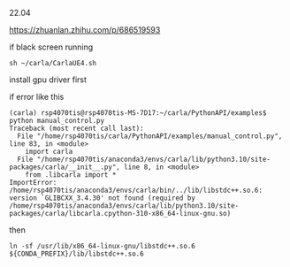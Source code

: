 22.04

https://zhuanlan.zhihu.com/p/686519593


if black screen running

```
sh ~/carla/CarlaUE4.sh
```

install gpu driver first


if error like this
```
(carla) rsp4070tis@rsp4070tis-MS-7D17:~/carla/PythonAPI/examples$ python manual_control.py 
Traceback (most recent call last):
  File "/home/rsp4070tis/carla/PythonAPI/examples/manual_control.py", line 83, in <module>
    import carla
  File "/home/rsp4070tis/anaconda3/envs/carla/lib/python3.10/site-packages/carla/__init__.py", line 8, in <module>
    from .libcarla import *
ImportError: /home/rsp4070tis/anaconda3/envs/carla/bin/../lib/libstdc++.so.6: version `GLIBCXX_3.4.30' not found (required by /home/rsp4070tis/anaconda3/envs/carla/lib/python3.10/site-packages/carla/libcarla.cpython-310-x86_64-linux-gnu.so)
```
then 
```
ln -sf /usr/lib/x86_64-linux-gnu/libstdc++.so.6 ${CONDA_PREFIX}/lib/libstdc++.so.6
```
